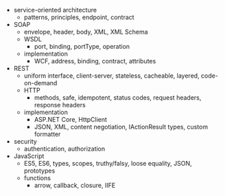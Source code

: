 - service-oriented architecture
    - patterns, principles, endpoint, contract
- SOAP
    - envelope, header, body, XML, XML Schema
    - WSDL
        - port, binding, portType, operation
    - implementation
        - WCF, address, binding, contract, attributes
- REST
    - uniform interface, client-server, stateless, cacheable, layered, code-on-demand
    - HTTP
        - methods, safe, idempotent, status codes, request headers, response headers
    - implementation
        - ASP.NET Core, HttpClient
        - JSON, XML, content negotiation, IActionResult types, custom formatter
- security
    - authentication, authorization
- JavaScript
    - ES5, ES6, types, scopes, truthy/falsy, loose equality, JSON, prototypes
    - functions
        - arrow, callback, closure, IIFE